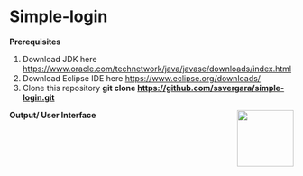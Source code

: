 # Simple-login

**Prerequisites**

1. Download JDK here https://www.oracle.com/technetwork/java/javase/downloads/index.html
2. Download Eclipse IDE here https://www.eclipse.org/downloads/
3. Clone this repository **git clone https://github.com/ssvergara/simple-login.git**

**Output/ User Interface**
<img align="right" width="100" height="100" src="![ouput](https://user-images.githubusercontent.com/44419783/53928800-67c24d00-40c6-11e9-9ed0-d07924b0377e.PNG)">

